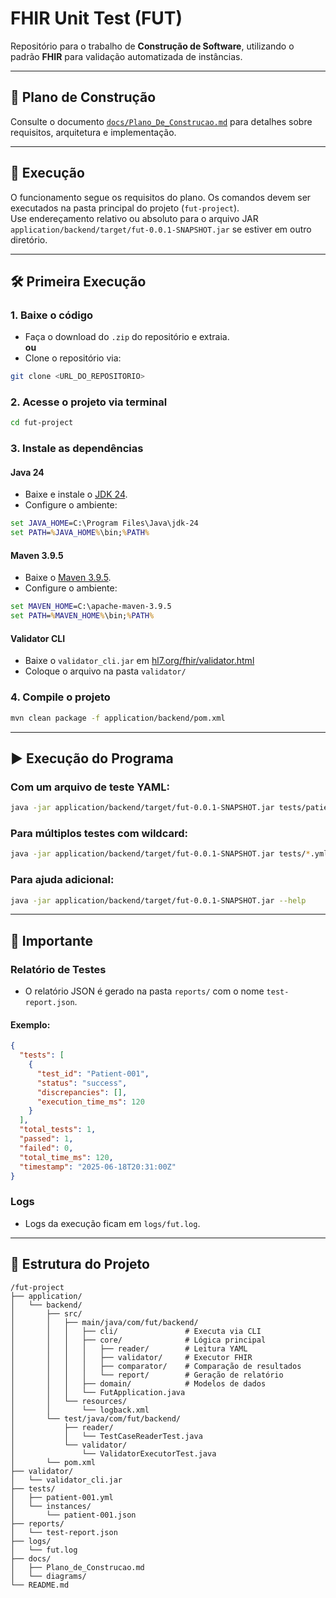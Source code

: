 # FHIR Unit Test (FUT)

Repositório para o trabalho de **Construção de Software**, utilizando o padrão **FHIR** para validação automatizada de instâncias.

---

## 📄 Plano de Construção

Consulte o documento [`docs/Plano_De_Construcao.md`](docs/Plano_De_Construcao.md) para detalhes sobre requisitos, arquitetura e implementação.

---

## 🚀 Execução

O funcionamento segue os requisitos do plano. Os comandos devem ser executados na pasta principal do projeto (`fut-project`).  
Use endereçamento relativo ou absoluto para o arquivo JAR `application/backend/target/fut-0.0.1-SNAPSHOT.jar` se estiver em outro diretório.

---

## 🛠️ Primeira Execução

### 1. Baixe o código

- Faça o download do `.zip` do repositório e extraia.  
**ou**  
- Clone o repositório via:

```bash
git clone <URL_DO_REPOSITORIO>
```

### 2. Acesse o projeto via terminal

```bash
cd fut-project
```

### 3. Instale as dependências

#### Java 24
- Baixe e instale o [JDK 24](https://www.oracle.com/java/technologies/downloads/).  
- Configure o ambiente:

```cmd
set JAVA_HOME=C:\Program Files\Java\jdk-24
set PATH=%JAVA_HOME%\bin;%PATH%
```

#### Maven 3.9.5
- Baixe o [Maven 3.9.5](https://maven.apache.org/download.cgi).  
- Configure o ambiente:

```cmd
set MAVEN_HOME=C:\apache-maven-3.9.5
set PATH=%MAVEN_HOME%\bin;%PATH%
```

#### Validator CLI
- Baixe o `validator_cli.jar` em [hl7.org/fhir/validator.html](https://hl7.org/fhir/validator.html)  
- Coloque o arquivo na pasta `validator/`

### 4. Compile o projeto

```bash
mvn clean package -f application/backend/pom.xml
```

---

## ▶️ Execução do Programa

### Com um arquivo de teste YAML:

```bash
java -jar application/backend/target/fut-0.0.1-SNAPSHOT.jar tests/patient-001.yml
```

### Para múltiplos testes com wildcard:

```bash
java -jar application/backend/target/fut-0.0.1-SNAPSHOT.jar tests/*.yml
```

### Para ajuda adicional:

```bash
java -jar application/backend/target/fut-0.0.1-SNAPSHOT.jar --help
```

---

## 📌 Importante

### Relatório de Testes

- O relatório JSON é gerado na pasta `reports/` com o nome `test-report.json`.

#### Exemplo:
```json
{
  "tests": [
    {
      "test_id": "Patient-001",
      "status": "success",
      "discrepancies": [],
      "execution_time_ms": 120
    }
  ],
  "total_tests": 1,
  "passed": 1,
  "failed": 0,
  "total_time_ms": 120,
  "timestamp": "2025-06-18T20:31:00Z"
}
```

### Logs
- Logs da execução ficam em `logs/fut.log`.

---

## 🧭 Estrutura do Projeto

```
/fut-project
├── application/
│   └── backend/
│       ├── src/
│       │   ├── main/java/com/fut/backend/
│       │   │   ├── cli/               # Executa via CLI
│       │   │   ├── core/              # Lógica principal
│       │   │   │   ├── reader/        # Leitura YAML
│       │   │   │   ├── validator/     # Executor FHIR
│       │   │   │   ├── comparator/    # Comparação de resultados
│       │   │   │   └── report/        # Geração de relatório
│       │   │   ├── domain/            # Modelos de dados
│       │   │   └── FutApplication.java
│       │   └── resources/
│       │       └── logback.xml
│       └── test/java/com/fut/backend/
│           ├── reader/
│           │   └── TestCaseReaderTest.java
│           └── validator/
│               └── ValidatorExecutorTest.java
│       └── pom.xml
├── validator/
│   └── validator_cli.jar
├── tests/
│   ├── patient-001.yml
│   └── instances/
│       └── patient-001.json
├── reports/
│   └── test-report.json
├── logs/
│   └── fut.log
├── docs/
│   ├── Plano_de_Construcao.md
│   └── diagrams/
└── README.md
```
